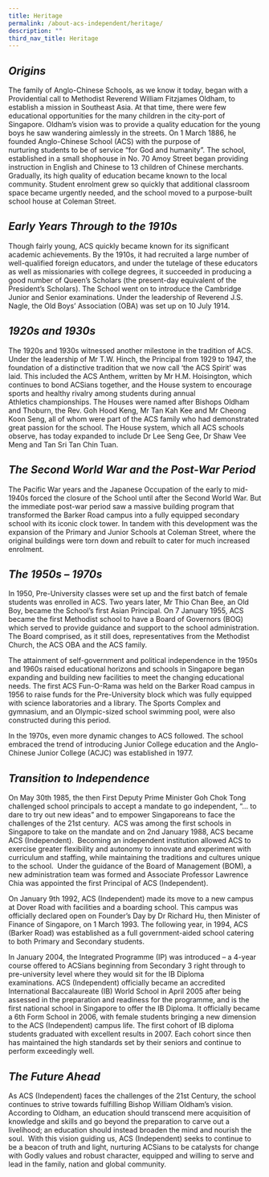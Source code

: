 ```yaml
---
title: Heritage
permalink: /about-acs-independent/heritage/
description: ""
third_nav_title: Heritage
---
```

**_Origins_**
-------------

The family of Anglo-Chinese Schools, as we know it today, began with a Providential call to Methodist Reverend William Fitzjames Oldham, to establish a mission in Southeast Asia. At that time, there were few educational opportunities for the many children in the city-port of Singapore. Oldham’s vision was to provide a quality education for the young boys he saw wandering aimlessly in the streets. On 1 March 1886, he founded Anglo-Chinese School (ACS) with the purpose of nurturing students to be of service “for God and humanity”. The school, established in a small shophouse in No. 70 Amoy Street began providing instruction in English and Chinese to 13 children of Chinese merchants. Gradually, its high quality of education became known to the local community. Student enrolment grew so quickly that additional classroom space became urgently needed, and the school moved to a purpose-built school house at Coleman Street.

**_Early Years Through to the 1910s_**
--------------------------------------

Though fairly young, ACS quickly became known for its significant academic achievements. By the 1910s, it had recruited a large number of well-qualified foreign educators, and under the tutelage of these educators as well as missionaries with college degrees, it succeeded in producing a good number of Queen’s Scholars (the present-day equivalent of the President’s Scholars). The School went on to introduce the Cambridge Junior and Senior examinations. Under the leadership of Reverend J.S. Nagle, the Old Boys’ Association (OBA) was set up on 10 July 1914.

**_1920s and 1930s_**
---------------------

The 1920s and 1930s witnessed another milestone in the tradition of ACS. Under the leadership of Mr T.W. Hinch, the Principal from 1929 to 1947, the foundation of a distinctive tradition that we now call ‘the ACS Spirit’ was laid. This included the ACS Anthem, written by Mr H.M. Hoisington, which continues to bond ACSians together, and the House system to encourage sports and healthy rivalry among students during annual Athletics championships. The Houses were named after Bishops Oldham and Thoburn, the Rev. Goh Hood Keng, Mr Tan Kah Kee and Mr Cheong Koon Seng, all of whom were part of the ACS family who had demonstrated great passion for the school. The House system, which all ACS schools observe, has today expanded to include Dr Lee Seng Gee, Dr Shaw Vee Meng and Tan Sri Tan Chin Tuan.

**_The Second World War and the Post-War Period_**
--------------------------------------------------

The Pacific War years and the Japanese Occupation of the early to mid-1940s forced the closure of the School until after the Second World War. But the immediate post-war period saw a massive building program that transformed the Barker Road campus into a fully equipped secondary school with its iconic clock tower. In tandem with this development was the expansion of the Primary and Junior Schools at Coleman Street, where the original buildings were torn down and rebuilt to cater for much increased enrolment.

**_The 1950s – 1970s_**
-----------------------

In 1950, Pre-University classes were set up and the first batch of female students was enrolled in ACS. Two years later, Mr Thio Chan Bee, an Old Boy, became the School’s first Asian Principal. On 7 January 1955, ACS became the first Methodist school to have a Board of Governors (BOG) which served to provide guidance and support to the school administration.  The Board comprised, as it still does, representatives from the Methodist Church, the ACS OBA and the ACS family.

The attainment of self-government and political independence in the 1950s and 1960s raised educational horizons and schools in Singapore began expanding and building new facilities to meet the changing educational needs. The first ACS Fun-O-Rama was held on the Barker Road campus in 1956 to raise funds for the Pre-University block which was fully equipped with science laboratories and a library. The Sports Complex and gymnasium, and an Olympic-sized school swimming pool, were also constructed during this period.

In the 1970s, even more dynamic changes to ACS followed. The school embraced the trend of introducing Junior College education and the Anglo-Chinese Junior College (ACJC) was established in 1977. 

**_Transition to Independence_**
--------------------------------

On May 30th 1985, the then First Deputy Prime Minister Goh Chok Tong challenged school principals to accept a mandate to go independent, “… to dare to try out new ideas” and to empower Singaporeans to face the challenges of the 21st century.  ACS was among the first schools in Singapore to take on the mandate and on 2nd January 1988, ACS became ACS (Independent).  Becoming an independent institution allowed ACS to exercise greater flexibility and autonomy to innovate and experiment with curriculum and staffing, while maintaining the traditions and cultures unique to the school.  Under the guidance of the Board of Management (BOM), a new administration team was formed and Associate Professor Lawrence Chia was appointed the first Principal of ACS (Independent).

On January 9th 1992, ACS (Independent) made its move to a new campus at Dover Road with facilities and a boarding school. This campus was officially declared open on Founder’s Day by Dr Richard Hu, then Minister of Finance of Singapore, on 1 March 1993. The following year, in 1994, ACS (Barker Road) was established as a full government-aided school catering to both Primary and Secondary students.

In January 2004, the Integrated Programme (IP) was introduced – a 4-year course offered to ACSians beginning from Secondary 3 right through to pre-university level where they would sit for the IB Diploma examinations. ACS (Independent) officially became an accredited International Baccalaureate (IB) World School in April 2005 after being assessed in the preparation and readiness for the programme, and is the first national school in Singapore to offer the IB Diploma. It officially became a 6th Form School in 2006, with female students bringing a new dimension to the ACS (Independent) campus life. The first cohort of IB diploma students graduated with excellent results in 2007. Each cohort since then has maintained the high standards set by their seniors and continue to perform exceedingly well. 

**_The Future Ahead_**
----------------------

As ACS (Independent) faces the challenges of the 21st Century, the school continues to strive towards fulfilling Bishop William Oldham’s vision.  According to Oldham, an education should transcend mere acquisition of knowledge and skills and go beyond the preparation to carve out a livelihood; an education should instead broaden the mind and nourish the soul.  With this vision guiding us, ACS (Independent) seeks to continue to be a beacon of truth and light, nurturing ACSians to be catalysts for change with Godly values and robust character, equipped and willing to serve and lead in the family, nation and global community.